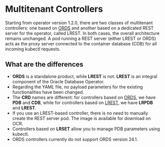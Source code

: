 # Multitenant Controllers 


Starting from operator version 1.2.0, there are two classes of multitenant controllers: one based on [ORDS](https://www.oracle.com/uk/database/technologies/appdev/rest.html) and another based on a dedicated REST server for the operator, called LREST. In both cases, the overall architecture remains unchanged. A pod running a REST server (either LREST or ORDS) acts as the proxy server connected to the container database (CDB) for all incoming kubectl requests.

## What are the differences

- **ORDS** is a standalone product, while **LREST** is not. **LREST** is an integral component of the Oracle Database Operator.
- Regarding the YAML file, no payload parameters for the existing functionalities have been changed.
- The **CRD** names are different: for controllers based on [ORDS](./ords-based/README.md), we have **PDB** and **CDB**, while for controllers based on [LREST](./lrest-based/README.md), we have **LRPDB** and **LREST**.
- If you use an LREST-based controller, there is no need to manually create the REST server pod. The image is available for download on OCR.
- Controllers based on **LRSET** allow you to manage PDB parameters using kubectl.
- ORDS controllers currently do not support ORDS version 24.1.
